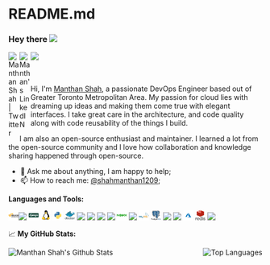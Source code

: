# README.md
### Hey there <img src="https://media.giphy.com/media/hvRJCLFzcasrR4ia7z/giphy.gif" width="25px">

<a href="https://twitter.com/shahmanthan1209">
  <img align="left" alt="Manthan Shah | Twitter" width="22px" src="https://raw.githubusercontent.com/peterthehan/peterthehan/master/assets/twitter.svg" />
</a>
<a href="https://www.linkedin.com/in/manthan-shah/">
  <img align="left" alt="Manthan's LinkedIN" width="22px" src="https://raw.githubusercontent.com/peterthehan/peterthehan/master/assets/linkedin.svg" />
</a>

![](https://visitor-badge.glitch.me/badge?page_id=shahmanthan1209.shahmanthan1209)

<br />

Hi, I'm [Manthan Shah](http://manthansshah.com/), a passionate DevOps Engineer based out of Greater Toronto Metropolitan Area. My passion for cloud lies with dreaming up ideas and making them come true with elegant interfaces. I take great care in the architecture, and code quality along with code reusability of the things I build.

I am also an open-source enthusiast and maintainer. I learned a lot from the open-source community and I love how collaboration and knowledge sharing happened through open-source.


- 💬 Ask me about anything, I am happy to help;
- 📫 How to reach me: [@shahmanthan1209](https://twitter.com/shahmanthan1209);


**Languages and Tools:**  

<code><img height="20" src="https://raw.githubusercontent.com/devicons/devicon/master/icons/amazonwebservices/amazonwebservices-original-wordmark.svg"></code><code><img height="20" src="https://www.vectorlogo.zone/logos/gnu_bash/gnu_bash-icon.svg"></code>
<code><img height="20" src="https://raw.githubusercontent.com/devicons/devicon/master/icons/django/django-original.svg"></code>
<code><img height="20" src="https://raw.githubusercontent.com/devicons/devicon/master/icons/linux/linux-original.svg"></code>
<code><img height="20" src="https://raw.githubusercontent.com/github/explore/80688e429a7d4ef2fca1e82350fe8e3517d3494d/topics/python/python.png"></code>
<code><img height="20" src="https://raw.githubusercontent.com/devicons/devicon/master/icons/docker/docker-original-wordmark.svg"></code>
<code><img height="20" src="https://www.vectorlogo.zone/logos/git-scm/git-scm-icon.svg"></code>
<code><img height="20" src="https://www.vectorlogo.zone/logos/graphql/graphql-icon.svg"></code>
<code><img height="20" src="https://www.vectorlogo.zone/logos/jenkins/jenkins-icon.svg"></code>
<code><img height="20" src="https://www.vectorlogo.zone/logos/elastic/elastic-icon.svg"></code>
<code><img height="20" src="https://raw.githubusercontent.com/devicons/devicon/master/icons/nginx/nginx-original.svg"></code>
<code><img height="20" src="https://www.vectorlogo.zone/logos/elasticco_kibana/elasticco_kibana-icon.svg"></code>
<code><img height="20" src="https://raw.githubusercontent.com/devicons/devicon/master/icons/mysql/mysql-original-wordmark.svg"></code>
<code><img height="20" src="https://raw.githubusercontent.com/devicons/devicon/master/icons/postgresql/postgresql-original-wordmark.svg"></code>
<code><img height="20" src="https://www.vectorlogo.zone/logos/getpostman/getpostman-icon.svg"></code>
<code><img height="20" src="https://www.vectorlogo.zone/logos/rabbitmq/rabbitmq-icon.svg"></code>
<code><img height="20" src="https://raw.githubusercontent.com/github/explore/80688e429a7d4ef2fca1e82350fe8e3517d3494d/topics/azure/azure.png"></code>
<code><img height="20" src="https://raw.githubusercontent.com/devicons/devicon/master/icons/redis/redis-original-wordmark.svg"></code>
<code><img height="20" src="https://www.vectorlogo.zone/logos/sqlite/sqlite-icon.svg"></code>



📈 **My GitHub Stats:**
<html>
      <img align="left" alt="Manthan Shah's Github Stats" src="https://github-readme-stats-1.shahmanthan1209.vercel.app//api?username=shahmanthan1209&show_icons=true&hide_border=true&theme=cobalt" />
      <img align="right" alt="Top Languages" src="https://github-readme-stats-1.shahmanthan1209.vercel.app/api/top-langs/?username=shahmanthan1209&layout=compact"(https://github.com/shahmanthan1209/github-readme-stats)>
</html>
